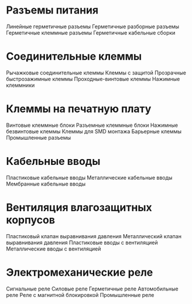 # Разъемы питания
Линейные герметичные разъемы
Герметичные разборные разъемы
Герметичные клеммные разъемы
Герметичные кабельные сборки

# Соединительные клеммы
Рычажковые соединительные клеммы
Клеммы с защитой
Прозрачные быстрозажимные клеммы
Проходные-винтовые клеммы
Нажимные клеммники

# Клеммы на печатную плату
Винтовые клеммные блоки
Разъемные клеммные блоки
Нажимные безвинтовые клеммы
Клеммы для SMD монтажа
Барьерные клеммы
Промышленные разъемы

# Кабельные вводы
Пластиковые кабельные вводы
Металлические кабельные вводы
Мембранные кабельные вводы

# Вентиляция влагозащитных корпусов
Пластиковый клапан выравнивания давления
Металлический клапан выравнивания давления
Пластиковые вводы с вентиляцией
Металлические вводы с вентиляцией

# Электромеханические реле
Сигнальные реле
Силовые реле
Герметичные реле
Автомобильные реле
Реле с магнитной блокировкой
Промышленные реле

